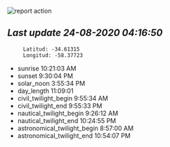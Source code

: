 ![report action](https://github.com/matiasz8/actions-for-reports/workflows/report%20action/badge.svg?branch=develop) 


## *****Last update 24-08-2020 04:16:50*****



		 Latitud: -34.61315
		 Longitud: -58.37723

 - sunrise 	 10:21:03 AM
 - sunset 	 9:30:04 PM
 - solar_noon 	 3:55:34 PM
 - day_length 	 11:09:01
 - civil_twilight_begin 	 9:55:34 AM
 - civil_twilight_end 	 9:55:33 PM
 - nautical_twilight_begin 	 9:26:12 AM
 - nautical_twilight_end 	 10:24:55 PM
 - astronomical_twilight_begin 	 8:57:00 AM
 - astronomical_twilight_end 	 10:54:07 PM
